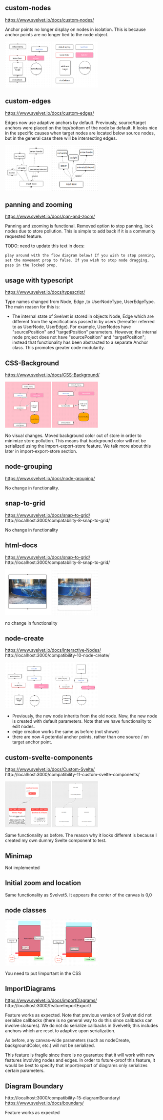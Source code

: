 ## custom-nodes

https://www.svelvet.io/docs/custom-nodes/

Anchor points no longer display on nodes in isolation. This is because anchor points are no longer tied to the node object.

<img src="./images/custom-nodes-before.png" width="150" height="150">
<img src="./images/custom-nodes-after.png" width="150" height="150">

## custom-edges

https://www.svelvet.io/docs/custom-edges/

Edges now use adaptive anchors by default. Previously, source/target anchors were placed on the top/bottom of the node by default. It looks nice in the specific causes when target nodes are located below source nodes, but in the general case there will be intersecting edges.

<img src="./images/custom-edges-before.png" width="150" height="150">
<img src="./images/custom-edges-after.png" width="150" height="150">

## panning and zooming

https://www.svelvet.io/docs/pan-and-zoom/

Panning and zooming is functional. Removed option to stop panning, lock nodes due to store pollution. This is simple to add back if it is a community requested feature.

TODO: need to update this text in docs:

```
play around with the flow diagram below! If you wish to stop panning, set the movement prop to false. If you wish to stop node dragging, pass in the locked prop.
```

## usage with typescript

https://www.svelvet.io/docs/typescript/

Type names changed from Node, Edge ,to UserNodeType, UserEdgeType. The main reason for this is:

- The internal state of Svelvet is stored in objects Node, Edge which are different from the specifications passed in by users (hereafter referred to as UserNode, UserEdge). For example, UserNodes have "sourcePosition" and "targetPosition" parameters. However, the internal node project does not have "sourcePosition" and "targetPosition"; instead that functionality has been abstracted to a separate Anchor class. This promotes greater code modularity.

## CSS-Background

https://www.svelvet.io/docs/CSS-Background/

<img src="./images/css-background-before.png" width="150" height="150">
<img src="./images/css-background-after.png" width="150" height="150">

No visual changes. Moved background color out of store in order to minimize store pollution. This means that background color will not be serialized using the import-export-store feature. We talk more about this later in import-export-store section.

## node-grouping

https://www.svelvet.io/docs/node-grouping/

No change in functionality.

## snap-to-grid

https://www.svelvet.io/docs/snap-to-grid/
http://localhost:3000/compatability-8-snap-to-grid/

No change in functionality

## html-docs

https://www.svelvet.io/docs/snap-to-grid/
http://localhost:3000/compatability-8-snap-to-grid/

<img src="./images/html-docs-before.png" width="150" height="150">
<img src="./images/html-docs-after.png" width="150" height="150">

no change in functionality

## node-create

https://www.svelvet.io/docs/Interactive-Nodes/
http://localhost:3000/compatibility-10-node-create/

<img src="./images/node-create-before.png" width="150" height="150">
<img src="./images/node-create-after.png" width="150" height="150">

- Previously, the new node inherits from the old node. Now, the new node is created with default parameters. Note that we have functionality to edit nodes.
- edge creation works the same as before (not shown)
- there are now 4 potential anchor points, rather than one source / on target anchor point.

## custom-svelte-components

https://www.svelvet.io/docs/Custom-Svelte/
http://localhost:3000/compatibility-11-custom-svelte-components/

<img src="./images/custom-svelte-components-before.png" width="150" height="150">
<img src="./images/custom-svelte-components-after.png" width="150" height="150">

Same functionality as before. The reason why it looks different is because I created my own dummy Svelte component to test.

## Minimap

Not implemented

## Initial zoom and location

Same functionality as Svelvet5. It appears the center of the canvas is 0,0

## node classes

<img src="./images/node-classes-before.png" width="150" height="150">
<img src="./images/node-classes-after.png" width="150" height="150">

You need to put !important in the CSS

## ImportDiagrams

https://www.svelvet.io/docs/importDiagrams/
http://localhost:3000/featureImportExport/

Feature works as expected. Note that previous version of Svelvet did not serialize callbacks (there is no general way to do this since callbacks can involve closures). We do not do serialize callbacks in Svelvet6; this includes anchors which are reset to adaptive upon serialization.

As before, any canvas-wide parameters (such as nodeCreate, backgroundColor, etc.) will not be serialized.

This feature is fragile since there is no guarantee that it will work with new features involving nodes and edges. In order to future-proof this feature, it would be best to specify that import/export of diagrams only serializes certain parameters.

## Diagram Boundary

http://localhost:3000/compatibility-15-diagramBoundary/
https://www.svelvet.io/docs/boundary/

Feature works as expected
